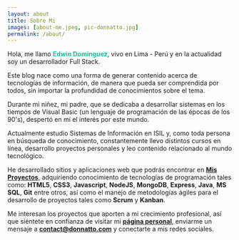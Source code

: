 ```yaml
---
layout: about
title: Sobre Mi
images: [about-me.jpeg, pic-donnatto.jpg]
permalink: /about/
---
```


Hola, me llamo <span style="color:#1ABC9C">**Edwin Dominguez**</span>, vivo en Lima - Perú y en la actualidad soy un desarrollador Full Stack.

Este blog nace como una forma de generar contenido acerca de tecnologías de información, de manera que pueda ser comprendida por todos, sin importar la profundidad de conocimientos sobre el tema.

Durante mi niñez, mi padre, que se dedicaba a desarrollar sistemas en los tiempos de Visual Basic (un lenguaje de programación de las épocas de los 90's), despertó en mí el interés por este mundo.

Actualmente estudio Sistemas de Información en ISIL y, como toda persona en búsqueda de conocimiento, constantemente llevo distintos cursos en línea, desarrollo proyectos personales y leo contenido relacionado al mundo tecnológico.

He desarrollado sitios y aplicaciones web que podrás encontrar en <a target="_blank" href="https://blog.donnatto.com/projects">**Mis Proyectos**</a>, adquiriendo conocimiento de tecnologías de programación tales como: **HTML5**, **CSS3**, **Javascript**, **NodeJS**, **MongoDB**, **Express**, **Java**, **MS SQL**, **Git** entre otros, así como el manejo de metodologías ágiles para el desarrollo de proyectos tales como **Scrum** y **Kanban**.

Me interesan los proyectos que aporten a mi crecimiento profesional, así que siéntete en confianza de visitar mi <a href="https://donnatto.com" target="_blank">**página personal**</a>, enviarme un mensaje a <a href="mailto:contact@donnatto.com" target="_blank">**contact@donnatto.com**</a> y conectarte a mis redes sociales.
